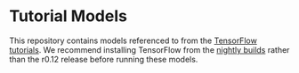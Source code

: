 # Tutorial Models

This repository contains models referenced to from the [TensorFlow tutorials](https://www.tensorflow.org/tutorials/). We recommend installing TensorFlow from the [nightly builds](https://github.com/tensorflow/tensorflow#installation) rather than the r0.12 release before running these models.
